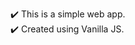 ✔️ This is a simple web app.<br/>
✔️ Created using Vanilla JS.

<!-- ✔️ Learned Following thing-
▪️ Events
▪️ Query selector
▪️ Network calls -->
